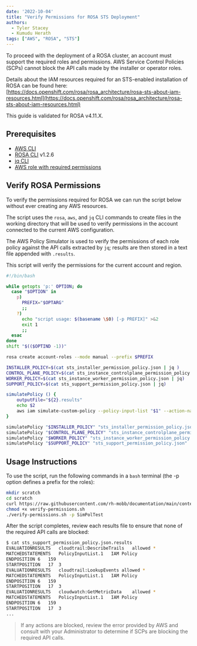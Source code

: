 ```yaml
---
date: '2022-10-04'
title: "Verify Permissions for ROSA STS Deployment"
authors:
  - Tyler Stacey
  - Kumudu Herath
tags: ["AWS", "ROSA", "STS"]
---
```


To proceed with the deployment of a ROSA cluster, an account must support the required roles and permissions. AWS Service Control Policies (SCPs) cannot block the API calls made by the installer or operator roles.

Details about the IAM resources required for an STS-enabled installation of ROSA can be found here: [https://docs.openshift.com/rosa/rosa_architecture/rosa-sts-about-iam-resources.html](https://docs.openshift.com/rosa/rosa_architecture/rosa-sts-about-iam-resources.html)

This guide is validated for ROSA v4.11.X.

## Prerequisites

- [AWS CLI](https://docs.aws.amazon.com/cli/latest/userguide/install-cliv2.html)
- [ROSA CLI](https://github.com/openshift/rosa/releases/tag/v1.2.6) v1.2.6
- [jq CLI](https://stedolan.github.io/jq/)
- [AWS role with required permissions](https://docs.aws.amazon.com/IAM/latest/UserGuide/access_policies_testing-policies.html)

## Verify ROSA Permissions

To verify the permissions required for ROSA we can run the script below without ever creating any AWS resources.

The script uses the `rosa`, `aws`, and `jq` CLI commands to create files in the working directory that will be used to verify permissions in the account connected to the current AWS configuration.

The AWS Policy Simulator is used to verify the permissions of each role policy against the API calls extracted by `jq`; results are then stored in a text file appended with `.results`.

This script will verify the permissions for the current account and region.

```bash
#!/bin/bash

while getopts 'p:' OPTION; do
  case "$OPTION" in
    p)
      PREFIX="$OPTARG"
      ;;
    ?)
      echo "script usage: $(basename \$0) [-p PREFIX]" >&2
      exit 1
      ;;
  esac
done
shift "$(($OPTIND -1))"

rosa create account-roles --mode manual --prefix $PREFIX

INSTALLER_POLICY=$(cat sts_installer_permission_policy.json | jq )
CONTROL_PLANE_POLICY=$(cat sts_instance_controlplane_permission_policy.json | jq)
WORKER_POLICY=$(cat sts_instance_worker_permission_policy.json | jq)
SUPPORT_POLICY=$(cat sts_support_permission_policy.json | jq)

simulatePolicy () {
    outputFile="${2}.results"
    echo $2
    aws iam simulate-custom-policy --policy-input-list "$1" --action-names $(jq '.Statement | map(select(.Effect == "Allow"))[].Action | if type == "string" then . else .[] end' "$2" -r) --output text > $outputFile
}

simulatePolicy "$INSTALLER_POLICY" "sts_installer_permission_policy.json"
simulatePolicy "$CONTROL_PLANE_POLICY" "sts_instance_controlplane_permission_policy.json"
simulatePolicy "$WORKER_POLICY" "sts_instance_worker_permission_policy.json"
simulatePolicy "$SUPPORT_POLICY" "sts_support_permission_policy.json"
```

## Usage Instructions

To use the script, run the following commands in a `bash` terminal (the -p option defines a prefix for the roles):

```bash
mkdir scratch
cd scratch
curl https://raw.githubusercontent.com/rh-mobb/documentation/main/content/rosa/verify-permissions/verify-permissions.sh --output verify-permissions.sh
chmod +x verify-permissions.sh
./verify-permissions.sh -p SimPolTest
```

After the script completes, review each results file to ensure that none of the required API calls are blocked:

```bash
$ cat sts_support_permission_policy.json.results
EVALUATIONRESULTS	cloudtrail:DescribeTrails	allowed	*
MATCHEDSTATEMENTS	PolicyInputList.1	IAM Policy
ENDPOSITION	6	159
STARTPOSITION	17	3
EVALUATIONRESULTS	cloudtrail:LookupEvents	allowed	*
MATCHEDSTATEMENTS	PolicyInputList.1	IAM Policy
ENDPOSITION	6	159
STARTPOSITION	17	3
EVALUATIONRESULTS	cloudwatch:GetMetricData	allowed	*
MATCHEDSTATEMENTS	PolicyInputList.1	IAM Policy
ENDPOSITION	6	159
STARTPOSITION	17	3
...
```

> If any actions are blocked, review the error provided by AWS and consult with your Administrator to determine if SCPs are blocking the required API calls.


